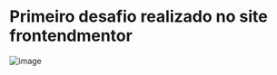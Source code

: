 # Primeiro desafio realizado no site frontendmentor

![image](https://github.com/user-attachments/assets/630ca742-af7c-4e27-97d0-5e37e9f33900)
